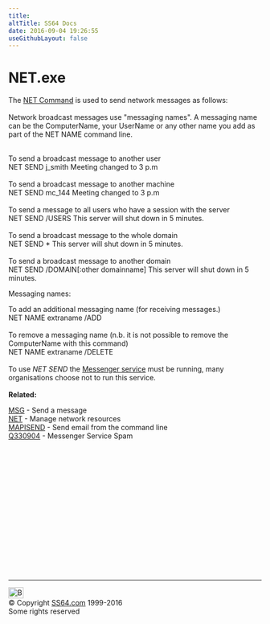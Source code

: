 ```yaml
---
title:
altTitle: SS64 Docs
date: 2016-09-04 19:26:55
useGithubLayout: false
---
```

<!-- #BeginLibraryItem "/Library/head_nt.lbi" --><!-- #EndLibraryItem --><h1>NET.exe</h1> 
<p>The <a href="net.html">NET Command</a> is used to send network 
  messages as follows:<br>
  <br>
  Network broadcast messages use "messaging names". A messaging name 
  can be the ComputerName, your UserName or any other name you add as part of 
  the NET NAME command line. <br>
  <br>

  To send a broadcast message to another user<br>
  <span class="code">NET SEND j_smith Meeting changed to 3 p.m</span><br>
  <br>
  To send a broadcast message to another machine<br>
  <span class="code">NET SEND mc_144 Meeting changed to 3 p.m</span><br>
  <br>
  To send a message to all users who have a session with the server<br>
  <span class="code">NET SEND /USERS This server will shut down in 5 minutes. </span><br>
  <br>
  To send a broadcast message to the whole domain<br>
  <span class="code">NET SEND * This server will shut down in 5 minutes.</span><br>
  <br>
  To send a broadcast message to another domain<br>
  <span class="code">NET SEND /DOMAIN[:other domainname] This server will shut down in 5 minutes.<br>
</span></p>
<p>Messaging names:</p>
<p>To add an additional messaging name (for receiving messages.) <br>
<span class="code">NET NAME extraname /ADD</span><br>
<br>
To remove a messaging name (n.b. it is not possible to remove the ComputerName with this command) <br>
<span class="code">NET NAME extraname /DELETE</span><br>
  <br>
  To use <i>NET SEND</i> the <a href="syntax-services.html">Messenger service</a> must be running, many organisations choose not to run this service.<br>
  <br>
  <b>Related:</b></p>
<p><a href="msg.html">MSG</a> - Send a message<br>
<a href="net.html">NET</a> - Manage network resources  <br>
<a href="mapisend.html">MAPISEND</a> - Send email from the command line<br>
<a href="https://support.microsoft.com/kb/330904">Q330904</a> - Messenger Service Spam</p><!-- #BeginLibraryItem "/Library/foot_nt.lbi" --><p>
<!-- windows300 -->
<ins class="adsbygoogle" style="display:inline-block;width:300px;height:250px" data-ad-client="ca-pub-6140977852749469" data-ad-slot="7649547908"></ins>
<script>
(adsbygoogle = window.adsbygoogle || []).push({});
</script></p>
<hr>
<div id="bl" class="footer"><a href="net_send.html#"><img src="../images/top.png" width="30" height="22" alt="Back to the Top"></a></div>
<div id="br" class="footer, tagline">© Copyright <a href="../index.html">SS64.com</a> 1999-2016<br>
Some rights reserved</div><!-- #EndLibraryItem -->

